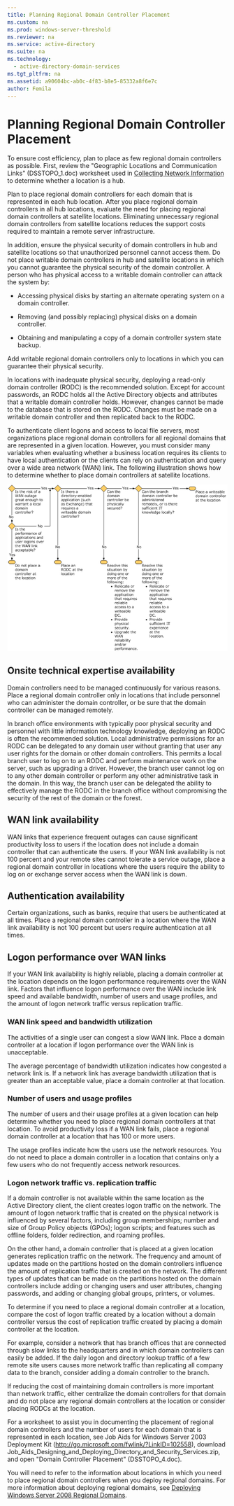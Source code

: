 ```yaml
---
title: Planning Regional Domain Controller Placement
ms.custom: na
ms.prod: windows-server-threshold
ms.reviewer: na
ms.service: active-directory
ms.suite: na
ms.technology: 
  - active-directory-domain-services
ms.tgt_pltfrm: na
ms.assetid: a90604bc-ab0c-4f83-b8e5-85332a8f6e7c
author: Femila
---
```

# Planning Regional Domain Controller Placement
To ensure cost efficiency, plan to place as few regional domain controllers as possible. First, review the "Geographic Locations and Communication Links" \(DSSTOPO\_1.doc\) worksheet used in [Collecting Network Information](../../active-directory-domain-services/plan/Collecting-Network-Information.md) to determine whether a location is a hub.  
  
Plan to place regional domain controllers for each domain that is represented in each hub location. After you place regional domain controllers in all hub locations, evaluate the need for placing regional domain controllers at satellite locations. Eliminating unnecessary regional domain controllers from satellite locations reduces the support costs required to maintain a remote server infrastructure.  
  
In addition, ensure the physical security of domain controllers in hub and satellite locations so that unauthorized personnel cannot access them. Do not place writable domain controllers in hub and satellite locations in which you cannot guarantee the physical security of the domain controller. A person who has physical access to a writable domain controller can attack the system by:  
  
-   Accessing physical disks by starting an alternate operating system on a domain controller.  
  
-   Removing \(and possibly replacing\) physical disks on a domain controller.  
  
-   Obtaining and manipulating a copy of a domain controller system state backup.  
  
Add writable regional domain controllers only to locations in which you can guarantee their physical security.  
  
In locations with inadequate physical security, deploying a read\-only domain controller \(RODC\) is the recommended solution. Except for account passwords, an RODC holds all the Active Directory objects and attributes that a writable domain controller holds. However, changes cannot be made to the database that is stored on the RODC. Changes must be made on a writable domain controller and then replicated back to the RODC.  
  
To authenticate client logons and access to local file servers, most organizations place regional domain controllers for all regional domains that are represented in a given location. However, you must consider many variables when evaluating whether a business location requires its clients to have local authentication or the clients can rely on authentication and query over a wide area network \(WAN\) link. The following illustration shows how to determine whether to place domain controllers at satellite locations.  
  
![](../../media/Planning-Regional-Domain-Controller-Placement/49892c8c-2c99-4aab-92ba-808dbc8048e2.gif)  
  
## Onsite technical expertise availability  
Domain controllers need to be managed continuously for various reasons. Place a regional domain controller only in locations that include personnel who can administer the domain controller, or be sure that the domain controller can be managed remotely.  
  
In branch office environments with typically poor physical security and personnel with little information technology knowledge, deploying an RODC is often the recommended solution. Local administrative permissions for an RODC can be delegated to any domain user without granting that user any user rights for the domain or other domain controllers. This permits a local branch user to log on to an RODC and perform maintenance work on the server, such as upgrading a driver. However, the branch user cannot log on to any other domain controller or perform any other administrative task in the domain. In this way, the branch user can be delegated the ability to effectively manage the RODC in the branch office without compromising the security of the rest of the domain or the forest.  
  
## WAN link availability  
WAN links that experience frequent outages can cause significant productivity loss to users if the location does not include a domain controller that can authenticate the users. If your WAN link availability is not 100 percent and your remote sites cannot tolerate a service outage, place a regional domain controller in locations where the users require the ability to log on or exchange server access when the WAN link is down.  
  
## Authentication availability  
Certain organizations, such as banks, require that users be authenticated at all times. Place a regional domain controller in a location where the WAN link availability is not 100 percent but users require authentication at all times.  
  
## Logon performance over WAN links  
If your WAN link availability is highly reliable, placing a domain controller at the location depends on the logon performance requirements over the WAN link. Factors that influence logon performance over the WAN include link speed and available bandwidth, number of users and usage profiles, and the amount of logon network traffic versus replication traffic.  
  
### WAN link speed and bandwidth utilization  
The activities of a single user can congest a slow WAN link. Place a domain controller at a location if logon performance over the WAN link is unacceptable.  
  
The average percentage of bandwidth utilization indicates how congested a network link is. If a network link has average bandwidth utilization that is greater than an acceptable value, place a domain controller at that location.  
  
### Number of users and usage profiles  
The number of users and their usage profiles at a given location can help determine whether you need to place regional domain controllers at that location. To avoid productivity loss if a WAN link fails, place a regional domain controller at a location that has 100 or more users.  
  
The usage profiles indicate how the users use the network resources. You do not need to place a domain controller in a location that contains only a few users who do not frequently access network resources.  
  
### Logon network traffic vs. replication traffic  
If a domain controller is not available within the same location as the Active Directory client, the client creates logon traffic on the network. The amount of logon network traffic that is created on the physical network is influenced by several factors, including group memberships; number and size of Group Policy objects \(GPOs\); logon scripts; and features such as offline folders, folder redirection, and roaming profiles.  
  
On the other hand, a domain controller that is placed at a given location generates replication traffic on the network. The frequency and amount of updates made on the partitions hosted on the domain controllers influence the amount of replication traffic that is created on the network. The different types of updates that can be made on the partitions hosted on the domain controllers include adding or changing users and user attributes, changing passwords, and adding or changing global groups, printers, or volumes.  
  
To determine if you need to place a regional domain controller at a location, compare the cost of logon traffic created by a location without a domain controller versus the cost of replication traffic created by placing a domain controller at the location.  
  
For example, consider a network that has branch offices that are connected through slow links to the headquarters and in which domain controllers can easily be added. If the daily logon and directory lookup traffic of a few remote site users causes more network traffic than replicating all company data to the branch, consider adding a domain controller to the branch.  
  
If reducing the cost of maintaining domain controllers is more important than network traffic, either centralize the domain controllers for that domain and do not place any regional domain controllers at the location or consider placing RODCs at the location.  
  
For a worksheet to assist you in documenting the placement of regional domain controllers and the number of users for each domain that is represented in each location, see Job Aids for Windows Server 2003 Deployment Kit \([http:\/\/go.microsoft.com\/fwlink\/?LinkID\=102558](http://go.microsoft.com/fwlink/?LinkID=102558)\), download Job\_Aids\_Designing\_and\_Deploying\_Directory\_and\_Security\_Services.zip, and open "Domain Controller Placement" \(DSSTOPO\_4.doc\).  
  
You will need to refer to the information about locations in which you need to place regional domain controllers when you deploy regional domains. For more information about deploying regional domains, see [Deploying Windows Server 2008 Regional Domains](Deploying-Windows-Server-2008-Regional-Domains.md).  
  

